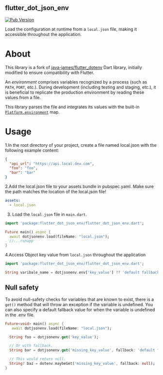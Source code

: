 ## flutter_dot_json_env

[![Pub Version][pub-badge]][pub]

[pub]: https://pub.dev/packages/flutter_dot_json_env
[pub-badge]: https://img.shields.io/pub/v/flutter_dot_json_env.svg

Load the configuration at runtime from a `local.json` file, making it accessible throughout the application.

# About

This library is a fork of [java-james/flutter_dotenv] Dart library, initially modified to ensure compatibility with Flutter.

[java-james/flutter_dotenv]: https://pub.dev/packages/flutter_dotenv

An _environment_ comprises variables recognized by a process (such as `PATH`, `PORT`, etc.). During development (including testing and staging, etc.), it is beneficial to replicate the production environment by reading these values from a file.

This library parses the file and integrates its values with the built-in [`Platform.environment`][docs-io] map.

[docs-io]: https://api.dart.dev/stable/3.4.4/dart-io/Platform-class.html#id_environment

# Usage

1.In the root directory of your project, create a file named local.json with the following example content:

```json
{
  "api_url": "https://api.local.dev.com",
  "foo": "foo",
  "bar": "bar"
}
```

2.Add the local.json file to your assets bundle in pubspec.yaml. Make sure the path matches the location of the local.json file!

```yml
assets:
  - local.json
```

3. Load the `local.json` file in `main.dart`.

```dart
import 'package:flutter_dot_json_env/flutter_dot_json_env.dart';

Future main() async {
  await dotjsonenv.load(fileName: "local.json");
  //...runapp
}
```

4.Access Object key value from `local.json` throughout the application

```dart
import 'package:flutter_dot_json_env/flutter_dot_json_env.dart';

String varibale_name = dotjsonenv.env['key_value'] ?? 'default fallback value';

```

## Null safety

To avoid null-safety checks for variables that are known to exist, there is a `get()` method that
will throw an exception if the variable is undefined. You can also specify a default fallback
value for when the variable is undefined in the .env file.

```dart
Future<void> main() async {
   await dotjsonenv.load(fileName: "local.json");

  String foo = dotjsonenv.get('key_value');

  // Or with fallback.
  String bar = dotjsonenv.get('missing_key_value', fallback: 'default fallback value');

  // This would return null.
  String? baz = dotenv.maybeGet('missing_key_value', fallback: null);
}
```
